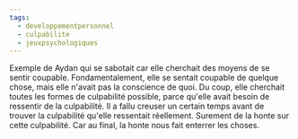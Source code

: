 ```yaml
---
tags:
  - developpementpersonnel
  - culpabilite
  - jeuxpsychologiques
---
```

Exemple de Aydan qui se sabotait car elle cherchait des moyens de se sentir coupable.
Fondamentalement, elle se sentait coupable de quelque chose, mais elle n'avait pas la conscience de quoi. 
Du coup, elle cherchait toutes les formes de culpabilité possible, parce qu'elle avait besoin de ressentir de la culpabilité. Il a fallu creuser un certain temps avant de trouver la culpabilité qu'elle ressentait réellement.
Surement de la honte sur cette culpabilité. Car au final, la honte nous fait enterrer les choses.